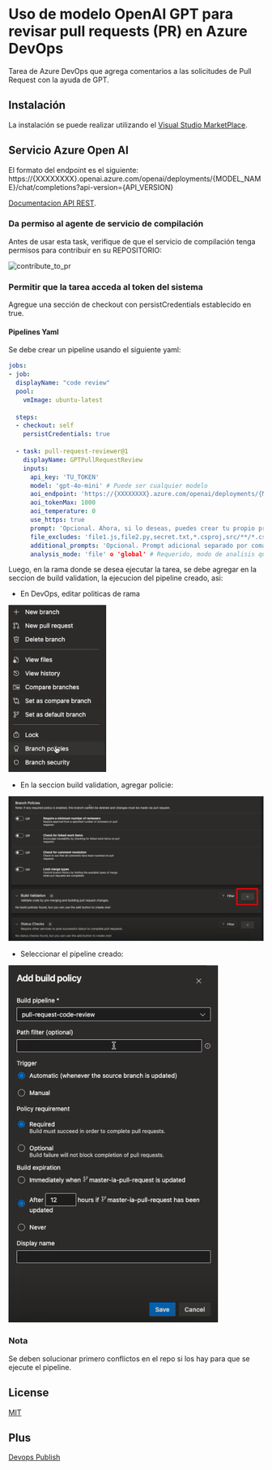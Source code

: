# Uso de modelo OpenAI GPT para revisar pull requests (PR) en Azure DevOps

Tarea de Azure DevOps que agrega comentarios a las solicitudes de Pull Request con la ayuda de GPT.

## Instalación

La instalación se puede realizar utilizando el [Visual Studio MarketPlace](https://marketplace.visualstudio.com/items?itemName=SatrackSAS.pull-request-reviewer).

## Servicio Azure Open AI

El formato del endpoint es el siguiente: https://{XXXXXXXX}.openai.azure.com/openai/deployments/{MODEL_NAME}/chat/completions?api-version={API_VERSION}

[Documentacion API REST](https://learn.microsoft.com/es-mx/azure/ai-foundry/openai/reference).

### Da permiso al agente de servicio de compilación

Antes de usar esta task, verifique de que el servicio de compilación tenga permisos para contribuir en su REPOSITORIO:

![contribute_to_pr](https://github.com/SatrackDevops01/extension-devops-pull-request/blob/main/images/contribute_to_pr.png?raw=true)

### Permitir que la tarea acceda al token del sistema

Agregue una sección de checkout con persistCredentials establecido en true.

#### Pipelines Yaml

Se debe crear un pipeline usando el siguiente yaml:

```yaml
jobs:
- job:
  displayName: "code review"
  pool:
    vmImage: ubuntu-latest 
 
  steps:
  - checkout: self
    persistCredentials: true

  - task: pull-request-reviewer@1
    displayName: GPTPullRequestReview
    inputs:
      api_key: 'TU_TOKEN'
      model: 'gpt-4o-mini' # Puede ser cualquier modelo
      aoi_endpoint: 'https://{XXXXXXXX}.azure.com/openai/deployments/{MODEL_NAME}/chat/completions?api-version={API_VERSION}'
      aoi_tokenMax: 1000
      aoi_temperature: 0
      use_https: true
      prompt: 'Opcional. Ahora, si lo deseas, puedes crear tu propio prompt, por ejemplo: Actúa como revisor de código de una solicitud de pull, proporcionando retroalimentación sobre posibles errores y problemas de buenas prácticas de código.\nRecibirás los cambios de la solicitud de pull en formato patch.\nCada entrada de patch tiene el mensaje de confirmación en la línea de asunto, seguido por los cambios de código (diffs) en formato unidiff.\n\nComo revisor de código, tu tarea es:\n- Revisar solo las líneas añadidas, editadas o eliminadas.\n- Si no hay errores y los cambios son correctos, escribe únicamente 'Sin comentarios'.\n- Si hay errores o cambios de código incorrectos, no escribas 'Sin comentarios'.'
      file_excludes: 'file1.js,file2.py,secret.txt,*.csproj,src/**/*.csproj'
      additional_prompts: 'Opcional. Prompt adicional separado por coma, ejemplo: corrige la nomenclatura de variables, garantiza indentación consistente, revisa el enfoque de manejo de errores',
      analysis_mode: 'file' o 'global' # Requerido, modo de analisis que genera un feedback por archivo o un feedback global respectivamente
```

Luego, en la rama donde se desea ejecutar la tarea, se debe agregar en la seccion de build validation, la ejecucion del pipeline creado, asi:

- En DevOps, editar politicas de rama

![rama](https://github.com/SatrackDevops01/extension-devops-pull-request/blob/main/images/branch_policies_1.png?raw=true)

- En la seccion build validation, agregar policie:

![build_validation](https://github.com/SatrackDevops01/extension-devops-pull-request/blob/main/images/branch_policies_2.png?raw=true)

- Seleccionar el pipeline creado:

![select_pipeline](https://github.com/SatrackDevops01/extension-devops-pull-request/blob/main/images/branch_policies_3.png?raw=true)

### Nota

Se deben solucionar primero conflictos en el repo si los hay para que se ejecute el pipeline.

## License

[MIT](https://raw.githubusercontent.com/mlarhrouch/azure-pipeline-gpt-pr-review/main/LICENSE)

## Plus

[Devops Publish](https://learn.microsoft.com/en-us/azure/devops/extend/publish/overview?view=azure-devops)
